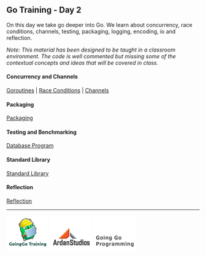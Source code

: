 ## Go Training - Day 2
On this day we take go deeper into Go. We learn about concurrency, race conditions, channels, testing, packaging, logging, encoding, io and reflection.

*Note: This material has been designed to be taught in a classroom environment. The code is well commented but missing some of the contextual concepts and ideas that will be covered in class.*

#### Concurrency and Channels
[Goroutines](../04-concurrency_channels/01-goroutines/readme.md) | 
[Race Conditions](../04-concurrency_channels/02-race_conditions/readme.md) | 
[Channels](../04-concurrency_channels/03-channels/readme.md)

#### Packaging
[Packaging](../05-packaging/readme.md)

#### Testing and Benchmarking
[Database Program](../06-testing/readme.md)

#### Standard Library
[Standard Library](../07-standard_library/readme.md)

#### Reflection
[Reflection](../08-reflection/readme.md)

___
[![GoingGo Training](images/ggt_logo.png)](http://www.goinggotraining.net)
[![Ardan Studios](images/ardan_logo.png)](http://www.ardanstudios.com)
[![GoingGo Blog](images/ggb_logo.png)](http://www.goinggo.net)